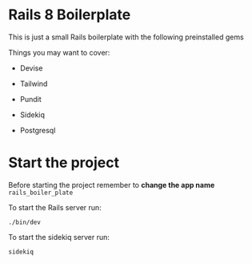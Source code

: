 # Rails 8 Boilerplate

This is just a small Rails boilerplate with the following preinstalled gems

Things you may want to cover:

* Devise

* Tailwind

* Pundit

* Sidekiq

* Postgresql

# Start the project

Before starting the project remember to **change the app name** `rails_boiler_plate`

To start the Rails server run:

```
./bin/dev
```

To start the sidekiq server run: 
```
sidekiq
```
